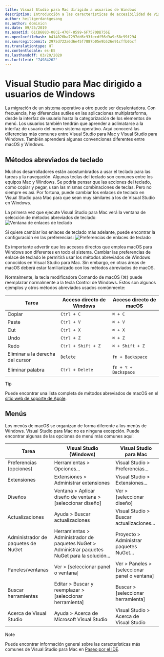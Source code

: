 ```yaml
---
title: Visual Studio para Mac dirigido a usuarios de Windows
description: Introducción a las características de accesibilidad de Visual Studio para Mac y cómo pueden habilitarse.
author: heiligerdankgesang
ms.author: dominicn
ms.date: 09/25/2019
ms.assetid: 61CB6883-08CE-470F-8599-6F7570DB756E
ms.openlocfilehash: b414026ba7297dd6c93fecdf56d9a9c58c99f294
ms.sourcegitcommit: 2975d722a6d6e45f7887b05e9b526e91cffb0bcf
ms.translationtype: HT
ms.contentlocale: es-ES
ms.lasthandoff: 03/20/2020
ms.locfileid: "74984262"
---
```

# <a name="visual-studio-for-mac-for-windows-users"></a>Visual Studio para Mac dirigido a usuarios de Windows

La migración de un sistema operativo a otro puede ser desalentadora. Con frecuencia, hay diferencias sutiles en las aplicaciones multiplataforma, desde la interfaz de usuario hasta la categorización de los elementos de menú. Los usuarios también tendrán que aprender a aclimatarse a la interfaz de usuario del nuevo sistema operativo. Aquí conocerá las diferencias más comunes entre Visual Studio para Mac y Visual Studio para Windows. También aprenderá algunas convenciones diferentes entre macOS y Windows.

## <a name="keyboard-shortcuts"></a>Métodos abreviados de teclado

Muchos desarrolladores están acostumbrados a usar el teclado para las tareas y la navegación. Algunas teclas del teclado son comunes entre los equipos Mac y Windows. Se podría pensar que las acciones del teclado, como copiar y pegar, usan las mismas combinaciones de teclas. Pero no siempre es así. Por fortuna, puede cambiar los enlaces de teclado en Visual Studio para Mac para que sean muy similares a los de Visual Studio en Windows.

La primera vez que ejecute Visual Studio para Mac verá la ventana de selección de métodos abreviados de teclado: ![Ventana de enlaces de teclado](media/ide-tour-2019-keyboard-shortcut.png)

Si quiere cambiar los enlaces de teclado más adelante, puede encontrar la configuración en las preferencias: ![Preferencias de enlaces de teclado](media/customizing-the-ide-image10a.png)

Es importante advertir que los accesos directos que emplea macOS para Windows son diferentes en todo el sistema. Cambiar las preferencias de enlace de teclado le permitirá usar los métodos abreviados de Windows conocidos en Visual Studio para Mac. Sin embargo, en otras áreas de macOS deberá estar familiarizado con los métodos abreviados de macOS.

Normalmente, la tecla modificadora Comando de macOS (⌘) puede reemplazar normalmente a la tecla Control de Windows. Estos son algunos ejemplos y otros métodos abreviados usados comúnmente:

|Tarea                   |Acceso directo de Windows         |Acceso directo de macOS      |
|-----------------------|-------------------------|--------------------|
|Copiar                   |`Ctrl + C`               |`⌘ + C`             |
|Paste                  |`Ctrl + V`               |`⌘ + V`             |
|Cut                    |`Ctrl + X`               |`⌘ + X`             |
|Undo                   |`Ctrl + Z`               |`⌘ + Z`             |
|Redo                   |`Ctrl + Shift + Z`       |`⌘ + Shift + Z`     |
|Eliminar a la derecha del cursor |`Delete`                 |`fn + Backspace`    |
|Eliminar palabra            |`Ctrl + Delete`          |`fn + ⌥ + Backspace`|

> [!TIP]
> Puede encontrar una lista completa de métodos abreviados de macOS en el [sitio web de soporte de Apple](https://support.apple.com/en-us/HT201236).

## <a name="menus"></a>Menús

Los menús de macOS se organizan de forma diferente a los menús de Windows. Visual Studio para Mac no es ninguna excepción. Puede encontrar algunas de las opciones de menú más comunes aquí:

|Tarea                   |Visual Studio (Windows)                                              |Visual Studio para Mac                |
|-----------------------|---------------------------------------------------------------------|-------------------------------------|
|Preferencias (opciones)  |Herramientas > Opciones...                                                   |Visual Studio > Preferencias...       |
|Extensiones             |Extensiones > Administrar extensiones                                       |Visual Studio > Extensiones...        |
|Diseños                |Ventana > Aplicar diseño de ventana > [seleccionar diseño]                       |Ver > [seleccionar diseño]               |
|Actualizaciones                |Ayuda > Buscar actualizaciones                                             |Visual Studio > Buscar actualizaciones... |
|Administrador de paquetes de NuGet  |Herramientas > Administrador de paquetes NuGet > Administrar paquetes NuGet para la solución... |Proyecto > Administrar paquetes NuGet...   |
|Paneles/ventanas         |Ver > [seleccionar panel o ventana]                                         |Ver > Paneles > [seleccionar panel o ventana]  |
|Buscar herramientas             |Editar > Buscar y reemplazar > [seleccionar herramienta]                              |Buscar > [seleccionar herramienta]               |
|Acerca de Visual Studio    |Ayuda > Acerca de Microsoft Visual Studio                                 |Visual Studio > Acerca de Visual Studio  

> [!NOTE]
> Puede encontrar información general sobre las características más comunes de Visual Studio para Mac en [Paseo por el IDE](ide-tour.md).
